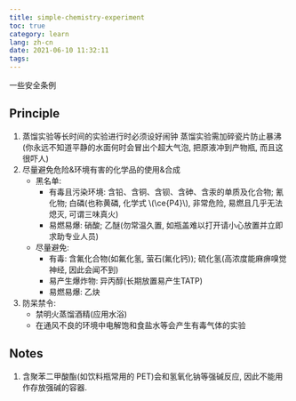 ```yaml
---
title: simple-chemistry-experiment
toc: true
category: learn
lang: zh-cn
date: 2021-06-10 11:32:11
tags:
---
```


一些安全条例

<!-- more -->

## Principle

1. 蒸馏实验等长时间的实验进行时必须设好闹钟
   蒸馏实验需加碎瓷片防止暴沸(你永远不知道平静的水面何时会冒出个超大气泡, 把原液冲到产物瓶, 而且这很吓人)
2. 尽量避免危险&环境有害的化学品的使用&合成
   * 黑名单:
     * 有毒且污染环境: 含铅、含铜、含钡、含砷、含汞的单质及化合物; 氰化物; 白磷(也称黄磷, 化学式 \\(\ce{P4}\\), 非常危险, 易燃且几乎无法熄灭, 可谓三味真火)
     * 易燃易爆: 硝酸; 乙醚(勿常温久置, 如瓶盖难以打开请小心放置并立即求助专业人员)
   * 尽量避免:
     * 有毒:
       含氟化合物(如氟化氢, 萤石(氟化钙));
       硫化氢(高浓度能麻痹嗅觉神经, 因此会闻不到)
     * 易产生爆炸物: 异丙醇(长期放置易产生TATP)
     * 易燃易爆: 乙炔
3. 防呆禁令:
   * 禁明火蒸馏酒精(应用水浴)
   * 在通风不良的环境中电解饱和食盐水等会产生有毒气体的实验

## Notes

1. 含聚苯二甲酸酯(如饮料瓶常用的 PET)会和氢氧化钠等强碱反应, 因此不能用作存放强碱的容器. 
